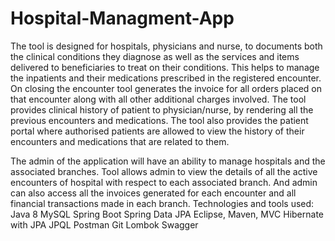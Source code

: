 # Hospital-Managment-App
 
The tool is designed for hospitals, physicians and nurse, to documents both the clinical conditions
they diagnose as well as the services and items delivered to beneficiaries to treat on their conditions.
This helps to manage the inpatients and their medications prescribed in the registered encounter. On
closing the encounter tool generates the invoice for all orders placed on that encounter along with all
other additional charges involved. The tool provides clinical history of patient to physician/nurse, by
rendering all the previous encounters and medications. The tool also provides the patient portal
where authorised patients are allowed to view the history of their encounters and medications that
are related to them.

The admin of the application will have an ability to manage hospitals and the associated branches.
Tool allows admin to view the details of all the active encounters of hospital with respect to each
associated branch. And admin can also access all the invoices generated for each encounter and all
financial transactions made in each branch.
Technologies and tools used:
 Java 8
 MySQL
 Spring Boot
 Spring Data JPA
 Eclipse, Maven, MVC
 Hibernate with JPA
 JPQL
 Postman
 Git
 Lombok
 Swagger
